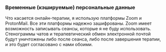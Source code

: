 ### Временные (кэшируемые) персональные данные

Что касается онлайн-терапии, я использую платформы Zoom и ProtonMail. Все эти платформы надежно зашифрованы. Zoom имеет возможность записывать сеансы, которые я не буду использовать. Стенограммы чатов и терапевтический обмен электронной почтой будут уничтожены либо после сеанса, либо после завершения терапии, и это будет согласовано с нами обоими.
